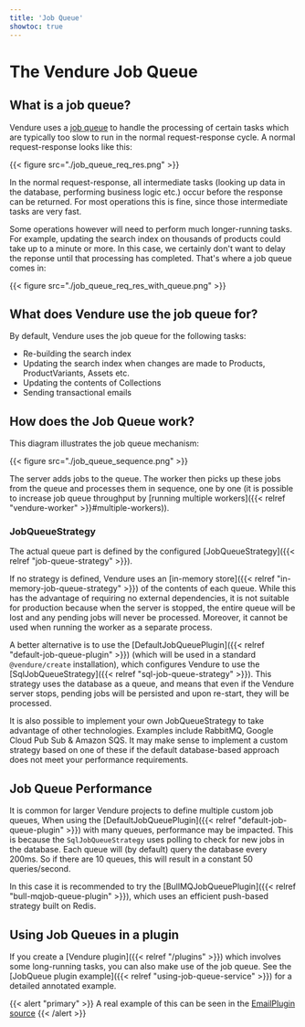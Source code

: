 ```yaml
---
title: 'Job Queue'
showtoc: true
---
```


# The Vendure Job Queue

## What is a job queue?

Vendure uses a [job queue](https://en.wikipedia.org/wiki/Job_queue) to handle the processing of certain tasks which are typically too slow to run in the normal request-response cycle. A normal request-response looks like this:

{{< figure src="./job_queue_req_res.png" >}}

In the normal request-response, all intermediate tasks (looking up data in the database, performing business logic etc.) occur before the response can be returned. For most operations this is fine, since those intermediate tasks are very fast.

Some operations however will need to perform much longer-running tasks. For example, updating the search index on thousands of products could take up to a minute or more. In this case, we certainly don't want to delay the reponse until that processing has completed. That's where a job queue comes in:

{{< figure src="./job_queue_req_res_with_queue.png" >}}

## What does Vendure use the job queue for?

By default, Vendure uses the job queue for the following tasks:

- Re-building the search index
- Updating the search index when changes are made to Products, ProductVariants, Assets etc.
- Updating the contents of Collections
- Sending transactional emails

## How does the Job Queue work?

This diagram illustrates the job queue mechanism:

{{< figure src="./job_queue_sequence.png" >}}

The server adds jobs to the queue. The worker then picks up these jobs from the queue and processes them in sequence, one by one (it is possible to increase job queue throughput by [running multiple workers]({{< relref "vendure-worker" >}}#multiple-workers)).

### JobQueueStrategy

The actual queue part is defined by the configured [JobQueueStrategy]({{< relref "job-queue-strategy" >}}).

If no strategy is defined, Vendure uses an [in-memory store]({{< relref "in-memory-job-queue-strategy" >}}) of the contents of each queue. While this has the advantage of requiring no external dependencies, it is not suitable for production because when the server is stopped, the entire queue will be lost and any pending jobs will never be processed. Moreover, it cannot be used when running the worker as a separate process.

A better alternative is to use the [DefaultJobQueuePlugin]({{< relref "default-job-queue-plugin" >}}) (which will be used in a standard `@vendure/create` installation), which configures Vendure to use the [SqlJobQueueStrategy]({{< relref "sql-job-queue-strategy" >}}). This strategy uses the database as a queue, and means that even if the Vendure server stops, pending jobs will be persisted and upon re-start, they will be processed.

It is also possible to implement your own JobQueueStrategy to take advantage of other technologies. Examples include RabbitMQ, Google Cloud Pub Sub & Amazon SQS. It may make sense to implement a custom strategy based on one of these if the default database-based approach does not meet your performance requirements.

## Job Queue Performance

It is common for larger Vendure projects to define multiple custom job queues, When using the [DefaultJobQueuePlugin]({{< relref "default-job-queue-plugin" >}}) with many queues, performance may be impacted. This is because the `SqlJobQueueStrategy` uses polling to check for new jobs in the database. Each queue will (by default) query the database every 200ms. So if there are 10 queues, this will result in a constant 50 queries/second.

In this case it is recommended to try the [BullMQJobQueuePlugin]({{< relref "bull-mqjob-queue-plugin" >}}), which uses an efficient push-based strategy built on Redis.

## Using Job Queues in a plugin

If you create a [Vendure plugin]({{< relref "/plugins" >}}) which involves some long-running tasks, you can also make use of the job queue. See the [JobQueue plugin example]({{< relref "using-job-queue-service" >}}) for a detailed annotated example.

{{< alert "primary" >}}
A real example of this can be seen in the [EmailPlugin source](https://github.com/vendure-ecommerce/vendure/blob/master/packages/email-plugin/src/plugin.ts)
{{< /alert >}}
